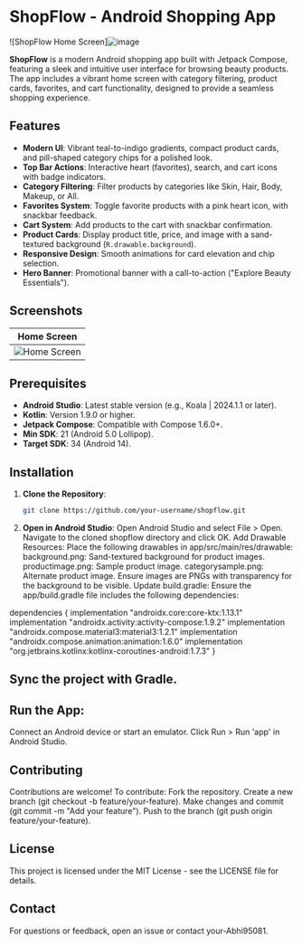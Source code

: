 # ShopFlow - Android Shopping App

![ShopFlow Home Screen]![image](https://github.com/user-attachments/assets/6a134dd6-96a0-4d0c-91ca-cb7c11c0d3aa)

**ShopFlow** is a modern Android shopping app built with Jetpack Compose, featuring a sleek and intuitive user interface for browsing beauty products. The app includes a vibrant home screen with category filtering, product cards, favorites, and cart functionality, designed to provide a seamless shopping experience.

## Features

- **Modern UI**: Vibrant teal-to-indigo gradients, compact product cards, and pill-shaped category chips for a polished look.
- **Top Bar Actions**: Interactive heart (favorites), search, and cart icons with badge indicators.
- **Category Filtering**: Filter products by categories like Skin, Hair, Body, Makeup, or All.
- **Favorites System**: Toggle favorite products with a pink heart icon, with snackbar feedback.
- **Cart System**: Add products to the cart with snackbar confirmation.
- **Product Cards**: Display product title, price, and image with a sand-textured background (`R.drawable.background`).
- **Responsive Design**: Smooth animations for card elevation and chip selection.
- **Hero Banner**: Promotional banner with a call-to-action ("Explore Beauty Essentials").

## Screenshots

| Home Screen |
|-------------|
| ![Home Screen](https://github.com/user-attachments/assets/e0f41bda-fcfe-4ef2-9d8c-1291e8be2761) |

## Prerequisites

- **Android Studio**: Latest stable version (e.g., Koala | 2024.1.1 or later).
- **Kotlin**: Version 1.9.0 or higher.
- **Jetpack Compose**: Compatible with Compose 1.6.0+.
- **Min SDK**: 21 (Android 5.0 Lollipop).
- **Target SDK**: 34 (Android 14).

## Installation

1. **Clone the Repository**:
   ```bash
   git clone https://github.com/your-username/shopflow.git
2. **Open in Android Studio**:
Open Android Studio and select File > Open.
Navigate to the cloned shopflow directory and click OK.
Add Drawable Resources:
Place the following drawables in app/src/main/res/drawable:
background.png: Sand-textured background for product images.
productimage.png: Sample product image.
categorysample.png: Alternate product image.
Ensure images are PNGs with transparency for the background to be visible.
Update build.gradle: Ensure the app/build.gradle file includes the following dependencies:

dependencies {
    implementation "androidx.core:core-ktx:1.13.1"
    implementation "androidx.activity:activity-compose:1.9.2"
    implementation "androidx.compose.material3:material3:1.2.1"
    implementation "androidx.compose.animation:animation:1.6.0"
    implementation "org.jetbrains.kotlinx:kotlinx-coroutines-android:1.7.3"
}

## Sync the project with Gradle.
## Run the App:
Connect an Android device or start an emulator.
Click Run > Run 'app' in Android Studio.

## Contributing
Contributions are welcome! To contribute:
Fork the repository.
Create a new branch (git checkout -b feature/your-feature).
Make changes and commit (git commit -m "Add your feature").
Push to the branch (git push origin feature/your-feature).
## License
This project is licensed under the MIT License - see the LICENSE file for details.

## Contact

For questions or feedback, open an issue or contact your-Abhi95081.
